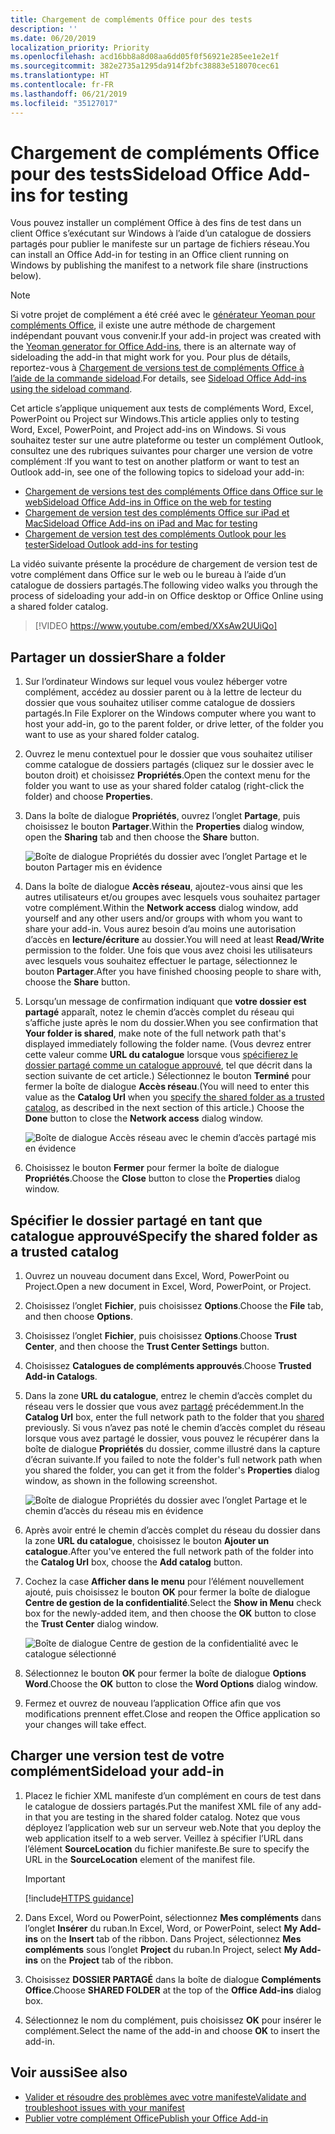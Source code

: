 ```yaml
---
title: Chargement de compléments Office pour des tests
description: ''
ms.date: 06/20/2019
localization_priority: Priority
ms.openlocfilehash: acd16bb8a8d08aa6dd05f0f56921e285ee1e2e1f
ms.sourcegitcommit: 382e2735a1295da914f2bfc38883e518070cec61
ms.translationtype: HT
ms.contentlocale: fr-FR
ms.lasthandoff: 06/21/2019
ms.locfileid: "35127017"
---
```

# <a name="sideload-office-add-ins-for-testing"></a><span data-ttu-id="e9d78-102">Chargement de compléments Office pour des tests</span><span class="sxs-lookup"><span data-stu-id="e9d78-102">Sideload Office Add-ins for testing</span></span>

<span data-ttu-id="e9d78-103">Vous pouvez installer un complément Office à des fins de test dans un client Office s’exécutant sur Windows à l’aide d’un catalogue de dossiers partagés pour publier le manifeste sur un partage de fichiers réseau.</span><span class="sxs-lookup"><span data-stu-id="e9d78-103">You can install an Office Add-in for testing in an Office client running on Windows by publishing the manifest to a network file share (instructions below).</span></span>

> [!NOTE]
> <span data-ttu-id="e9d78-104">Si votre projet de complément a été créé avec le [générateur Yeoman pour compléments Office](https://github.com/OfficeDev/generator-office), il existe une autre méthode de chargement indépendant pouvant vous convenir.</span><span class="sxs-lookup"><span data-stu-id="e9d78-104">If your add-in project was created with the [Yeoman generator for Office Add-ins](https://github.com/OfficeDev/generator-office), there is an alternate way of sideloading the add-in that might work for you.</span></span> <span data-ttu-id="e9d78-105">Pour plus de détails, reportez-vous à [Chargement de versions test de compléments Office à l’aide de la commande sideload](sideload-office-addin-using-sideload-command.md).</span><span class="sxs-lookup"><span data-stu-id="e9d78-105">For details, see [Sideload Office Add-ins using the sideload command](sideload-office-addin-using-sideload-command.md).</span></span>

<span data-ttu-id="e9d78-106">Cet article s’applique uniquement aux tests de compléments Word, Excel, PowerPoint ou Project sur Windows.</span><span class="sxs-lookup"><span data-stu-id="e9d78-106">This article applies only to testing Word, Excel, PowerPoint, and Project add-ins on Windows.</span></span> <span data-ttu-id="e9d78-107">Si vous souhaitez tester sur une autre plateforme ou tester un complément Outlook, consultez une des rubriques suivantes pour charger une version de votre complément :</span><span class="sxs-lookup"><span data-stu-id="e9d78-107">If you want to test on another platform or want to test an Outlook add-in, see one of the following topics to sideload your add-in:</span></span>

- [<span data-ttu-id="e9d78-108">Chargement de versions test des compléments Office dans Office sur le web</span><span class="sxs-lookup"><span data-stu-id="e9d78-108">Sideload Office Add-ins in Office on the web for testing</span></span>](sideload-office-add-ins-for-testing.md)
- [<span data-ttu-id="e9d78-109">Chargement de version test des compléments Office sur iPad et Mac</span><span class="sxs-lookup"><span data-stu-id="e9d78-109">Sideload Office Add-ins on iPad and Mac for testing</span></span>](sideload-an-office-add-in-on-ipad-and-mac.md)
- [<span data-ttu-id="e9d78-110">Chargement de version test des compléments Outlook pour les tester</span><span class="sxs-lookup"><span data-stu-id="e9d78-110">Sideload Outlook add-ins for testing</span></span>](/outlook/add-ins/sideload-outlook-add-ins-for-testing)

<span data-ttu-id="e9d78-111">La vidéo suivante présente la procédure de chargement de version test de votre complément dans Office sur le web ou le bureau à l’aide d’un catalogue de dossiers partagés.</span><span class="sxs-lookup"><span data-stu-id="e9d78-111">The following video walks you through the process of sideloading your add-in on Office desktop or Office Online using a shared folder catalog.</span></span>  

> [!VIDEO https://www.youtube.com/embed/XXsAw2UUiQo]

## <a name="share-a-folder"></a><span data-ttu-id="e9d78-112">Partager un dossier</span><span class="sxs-lookup"><span data-stu-id="e9d78-112">Share a folder</span></span>

1. <span data-ttu-id="e9d78-113">Sur l’ordinateur Windows sur lequel vous voulez héberger votre complément, accédez au dossier parent ou à la lettre de lecteur du dossier que vous souhaitez utiliser comme catalogue de dossiers partagés.</span><span class="sxs-lookup"><span data-stu-id="e9d78-113">In File Explorer on the Windows computer where you want to host your add-in, go to the parent folder, or drive letter, of the folder you want to use as your shared folder catalog.</span></span>

2. <span data-ttu-id="e9d78-114">Ouvrez le menu contextuel pour le dossier que vous souhaitez utiliser comme catalogue de dossiers partagés (cliquez sur le dossier avec le bouton droit) et choisissez **Propriétés**.</span><span class="sxs-lookup"><span data-stu-id="e9d78-114">Open the context menu for the folder you want to use as your shared folder catalog (right-click the folder) and choose **Properties**.</span></span>

3. <span data-ttu-id="e9d78-115">Dans la boîte de dialogue **Propriétés**, ouvrez l’onglet **Partage**, puis choisissez le bouton **Partager**.</span><span class="sxs-lookup"><span data-stu-id="e9d78-115">Within the **Properties** dialog window, open the **Sharing** tab and then choose the **Share** button.</span></span>

    ![Boîte de dialogue Propriétés du dossier avec l’onglet Partage et le bouton Partager mis en évidence](../images/sideload-windows-properties-dialog.png)

4. <span data-ttu-id="e9d78-117">Dans la boîte de dialogue **Accès réseau**, ajoutez-vous ainsi que les autres utilisateurs et/ou groupes avec lesquels vous souhaitez partager votre complément.</span><span class="sxs-lookup"><span data-stu-id="e9d78-117">Within the **Network access** dialog window, add yourself and any other users and/or groups with whom you want to share your add-in.</span></span> <span data-ttu-id="e9d78-118">Vous aurez besoin d’au moins une autorisation d’accès en **lecture/écriture** au dossier.</span><span class="sxs-lookup"><span data-stu-id="e9d78-118">You will need at least **Read/Write** permission to the folder.</span></span> <span data-ttu-id="e9d78-119">Une fois que vous avez choisi les utilisateurs avec lesquels vous souhaitez effectuer le partage, sélectionnez le bouton **Partager**.</span><span class="sxs-lookup"><span data-stu-id="e9d78-119">After you have finished choosing people to share with, choose the **Share** button.</span></span>

5. <span data-ttu-id="e9d78-120">Lorsqu’un message de confirmation indiquant que **votre dossier est partagé** apparaît, notez le chemin d’accès complet du réseau qui s’affiche juste après le nom du dossier.</span><span class="sxs-lookup"><span data-stu-id="e9d78-120">When you see confirmation that **Your folder is shared**, make note of the full network path that's displayed immediately following the folder name.</span></span> <span data-ttu-id="e9d78-121">(Vous devrez entrer cette valeur comme **URL du catalogue** lorsque vous [spécifierez le dossier partagé comme un catalogue approuvé](#specify-the-shared-folder-as-a-trusted-catalog), tel que décrit dans la section suivante de cet article.) Sélectionnez le bouton **Terminé** pour fermer la boîte de dialogue **Accès réseau**.</span><span class="sxs-lookup"><span data-stu-id="e9d78-121">(You will need to enter this value as the **Catalog Url** when you [specify the shared folder as a trusted catalog](#specify-the-shared-folder-as-a-trusted-catalog), as described in the next section of this article.) Choose the **Done** button to close the **Network access** dialog window.</span></span>

   ![Boîte de dialogue Accès réseau avec le chemin d’accès partagé mis en évidence](../images/sideload-windows-network-access-dialog.png)

6. <span data-ttu-id="e9d78-123">Choisissez le bouton **Fermer** pour fermer la boîte de dialogue **Propriétés**.</span><span class="sxs-lookup"><span data-stu-id="e9d78-123">Choose the **Close** button to close the **Properties** dialog window.</span></span>

## <a name="specify-the-shared-folder-as-a-trusted-catalog"></a><span data-ttu-id="e9d78-124">Spécifier le dossier partagé en tant que catalogue approuvé</span><span class="sxs-lookup"><span data-stu-id="e9d78-124">Specify the shared folder as a trusted catalog</span></span>
      
1. <span data-ttu-id="e9d78-125">Ouvrez un nouveau document dans Excel, Word, PowerPoint ou Project.</span><span class="sxs-lookup"><span data-stu-id="e9d78-125">Open a new document in Excel, Word, PowerPoint, or Project.</span></span>
    
2. <span data-ttu-id="e9d78-126">Choisissez l’onglet **Fichier**, puis choisissez **Options**.</span><span class="sxs-lookup"><span data-stu-id="e9d78-126">Choose the **File** tab, and then choose **Options**.</span></span>
    
3. <span data-ttu-id="e9d78-127">Choisissez l’onglet **Fichier**, puis choisissez **Options**.</span><span class="sxs-lookup"><span data-stu-id="e9d78-127">Choose **Trust Center**, and then choose the **Trust Center Settings** button.</span></span>
    
4. <span data-ttu-id="e9d78-128">Choisissez **Catalogues de compléments approuvés**.</span><span class="sxs-lookup"><span data-stu-id="e9d78-128">Choose **Trusted Add-in Catalogs**.</span></span>
    
5. <span data-ttu-id="e9d78-129">Dans la zone **URL du catalogue**, entrez le chemin d’accès complet du réseau vers le dossier que vous avez [partagé](#share-a-folder) précédemment.</span><span class="sxs-lookup"><span data-stu-id="e9d78-129">In the **Catalog Url** box, enter the full network path to the folder that you [shared](#share-a-folder) previously.</span></span> <span data-ttu-id="e9d78-130">Si vous n’avez pas noté le chemin d’accès complet du réseau lorsque vous avez partagé le dossier, vous pouvez le récupérer dans la boîte de dialogue **Propriétés** du dossier, comme illustré dans la capture d’écran suivante.</span><span class="sxs-lookup"><span data-stu-id="e9d78-130">If you failed to note the folder's full network path when you shared the folder, you can get it from the folder's **Properties** dialog window, as shown in the following screenshot.</span></span> 

    ![Boîte de dialogue Propriétés du dossier avec l’onglet Partage et le chemin d’accès du réseau mis en évidence](../images/sideload-windows-properties-dialog-2.png)
    
6. <span data-ttu-id="e9d78-132">Après avoir entré le chemin d’accès complet du réseau du dossier dans la zone **URL du catalogue**, choisissez le bouton **Ajouter un catalogue**.</span><span class="sxs-lookup"><span data-stu-id="e9d78-132">After you've entered the full network path of the folder into the **Catalog Url** box, choose the **Add catalog** button.</span></span>

7. <span data-ttu-id="e9d78-133">Cochez la case **Afficher dans le menu** pour l’élément nouvellement ajouté, puis choisissez le bouton **OK** pour fermer la boîte de dialogue **Centre de gestion de la confidentialité**.</span><span class="sxs-lookup"><span data-stu-id="e9d78-133">Select the **Show in Menu** check box for the newly-added item, and then choose the **OK** button to close the **Trust Center** dialog window.</span></span> 

    ![Boîte de dialogue Centre de gestion de la confidentialité avec le catalogue sélectionné](../images/sideload-windows-trust-center-dialog.png)

8. <span data-ttu-id="e9d78-135">Sélectionnez le bouton **OK** pour fermer la boîte de dialogue **Options Word**.</span><span class="sxs-lookup"><span data-stu-id="e9d78-135">Choose the **OK** button to close the **Word Options** dialog window.</span></span>

9. <span data-ttu-id="e9d78-136">Fermez et ouvrez de nouveau l’application Office afin que vos modifications prennent effet.</span><span class="sxs-lookup"><span data-stu-id="e9d78-136">Close and reopen the Office application so your changes will take effect.</span></span>
    

## <a name="sideload-your-add-in"></a><span data-ttu-id="e9d78-137">Charger une version test de votre complément</span><span class="sxs-lookup"><span data-stu-id="e9d78-137">Sideload your add-in</span></span>


1. <span data-ttu-id="e9d78-138">Placez le fichier XML manifeste d’un complément en cours de test dans le catalogue de dossiers partagés.</span><span class="sxs-lookup"><span data-stu-id="e9d78-138">Put the manifest XML file of any add-in that you are testing in the shared folder catalog.</span></span> <span data-ttu-id="e9d78-139">Notez que vous déployez l’application web sur un serveur web.</span><span class="sxs-lookup"><span data-stu-id="e9d78-139">Note that you deploy the web application itself to a web server.</span></span> <span data-ttu-id="e9d78-140">Veillez à spécifier l’URL dans l’élément **SourceLocation** du fichier manifeste.</span><span class="sxs-lookup"><span data-stu-id="e9d78-140">Be sure to specify the URL in the **SourceLocation** element of the manifest file.</span></span>

    > [!IMPORTANT]
    > [!include[HTTPS guidance](../includes/https-guidance.md)]

2. <span data-ttu-id="e9d78-141">Dans Excel, Word ou PowerPoint, sélectionnez **Mes compléments** dans l’onglet **Insérer** du ruban.</span><span class="sxs-lookup"><span data-stu-id="e9d78-141">In Excel, Word, or PowerPoint, select **My Add-ins** on the **Insert** tab of the ribbon.</span></span> <span data-ttu-id="e9d78-142">Dans Project, sélectionnez **Mes compléments** sous l’onglet **Project** du ruban.</span><span class="sxs-lookup"><span data-stu-id="e9d78-142">In Project, select **My Add-ins** on the **Project** tab of the ribbon.</span></span> 

3. <span data-ttu-id="e9d78-143">Choisissez **DOSSIER PARTAGÉ** dans la boîte de dialogue **Compléments Office**.</span><span class="sxs-lookup"><span data-stu-id="e9d78-143">Choose **SHARED FOLDER** at the top of the **Office Add-ins** dialog box.</span></span>

4. <span data-ttu-id="e9d78-144">Sélectionnez le nom du complément, puis choisissez **OK** pour insérer le complément.</span><span class="sxs-lookup"><span data-stu-id="e9d78-144">Select the name of the add-in and choose **OK** to insert the add-in.</span></span>

## <a name="see-also"></a><span data-ttu-id="e9d78-145">Voir aussi</span><span class="sxs-lookup"><span data-stu-id="e9d78-145">See also</span></span>

- [<span data-ttu-id="e9d78-146">Valider et résoudre des problèmes avec votre manifeste</span><span class="sxs-lookup"><span data-stu-id="e9d78-146">Validate and troubleshoot issues with your manifest</span></span>](troubleshoot-manifest.md)
- [<span data-ttu-id="e9d78-147">Publier votre complément Office</span><span class="sxs-lookup"><span data-stu-id="e9d78-147">Publish your Office Add-in</span></span>](../publish/publish.md)
    
